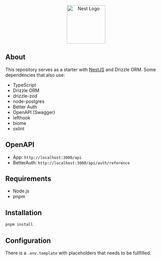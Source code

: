 <p align="center">
  <a href="http://nestjs.com/" target="blank"><img src="https://nestjs.com/img/logo-small.svg" width="120" alt="Nest Logo" /></a>
</p>

## About

This repository serves as a starter with [NestJS](https://github.com/nestjs/nest) and Drizzle ORM. Some dependencies that also use:
- TypeScript
- Drizzle ORM
- drizzle-zod
- node-postgres
- Better Auth
- OpenAPI (Swagger)
- lefthook
- biome
- oxlint

## OpenAPI
- App: `http://localhost:3000/api`
- BetterAuth: `http://localhost:3000/api/auth/reference`


## Requirements

- Node.js
- pnpm

## Installation

```bash
pnpm install
````

## Configuration
There is a `.env.template` with placeholders that needs to be fullfilled.
